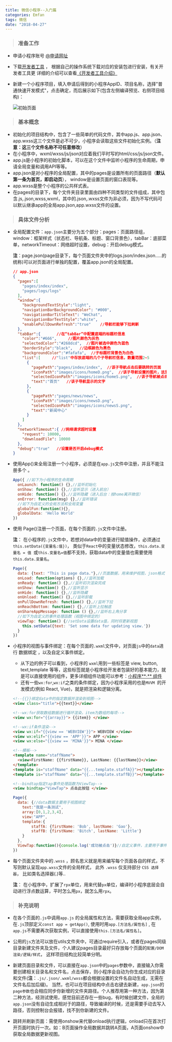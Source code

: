 ```yaml
---
title: 微信小程序--入门篇
categories: Emfan
tags: 微信
date: "2018-04-27"
---
```



>### 准备工作

-   申请小程序账号 [@申请网址](https://mp.weixin.qq.com/wxopen/waregister?action=step1)

-   下载[开发者工具](https://developers.weixin.qq.com/miniprogram/dev/devtools/download.html?t=2018424) ， 根据自己的操作系统下载对应的安装包进行安装，有关开发者工具更 详细的介绍可以查看[《开发者工具介绍》](https://developers.weixin.qq.com/miniprogram/dev/devtools/devtools.html?t=2018424)

-   新建一个小程序项目，填入申请后得到的小程序AppID、项目名称，选择"普通快速开发模式"，点击确定，而后展示如下(包含左侧编译预览、右侧项目结构)：

    ![初始页面](/img/init.png)



> ### 基本概念

- 初始化的项目结构中，包含了一些简单的代码文件，其中app.js、app.json、app.wxss这三个文件是必不可少，小程序会读取这些文件初始化实例。（**注意：这三个文件名称不可任意修改**）
- 在小程序中，wxml/wxss/js/json对应着我们平时写的html/css/js/json文件。
- app.js是小程序的初始化脚本，可以在这个文件中监听小程序的生命周期，申请全局变量和调用API等等。
- app.json是对小程序的全局配置，其中的pages是设置所有的页面路径（**默认第一条为首页，即启动页**）， window是设置页面的窗口表现等。
- app.wxss是整个小程序的公共样式表。
- 在pages的目录下，每个文件夹目录里面由四种不同类型的文件组成，其中包含.js,.json,wxss,wxml，其中的.json,.wxss文件为非必须，因为不写代码可以默认继承app的全局app.json,app.wxss文件的设置。



>### 具体文件分析

- 全局配置文件：`app.json`主要分为五个部分：pages：页面路径组，window：框架样式（状态栏、导航条、标题、窗口背景色），tabBar：底部菜单，networkTimeout：网络超时设置，debug：开启debug模式。

  **注**：page.json(page目录下，每个页面文件夹中的logs.json/index.json.....的统称)可以对页面进行单独的配置，覆盖app.json的全局配置。

  ```json
  // app.json
  {
    "pages":[
      "pages/index/index",
      "pages/logs/logs"
    ],
    "window":{
      "backgroundTextStyle":"light",
      "navigationBarBackgroundColor": "#000",
      "navigationBarTitleText": "WeChat",
      "navigationBarTextStyle":"white",
      "enablePullDownRefresh":"true"    //导航栏能够下拉刷新
    },
    "tabBar":{       //在“tabBar”中配置底端的标题栏信息
      "color":"#666",     //图片颜色为灰色
      "selectedColor":"#268dcd",  //图片被选中颜色为蓝色
      "borderStyle":"black",   //边框颜色为黑色
      "backgroundColor":"#fafafa",  //子标题栏背景色为白色
      "list":[     //"list"中存放底端的几个子导航栏信息，数量范围2~5
        {
          "pagePath":"pages/index/index",  //该子导航点击后要跳转的页面
          "iconPath":"images/icons/homeD.png",  //该子导航设置的图片，这里用的是图片的相对路径
          "selectedIconPath":"images/icons/homeS.png",  //该子导航被点击后显示的图片
          "text":"首页"   //该子导航显示的文字
        },
        {
          "pagePath":"pages/news/news",
          "iconPath":"images/icons/newsD.png",
          "selectedIconPath":"images/icons/newsS.png",
          "text":"新闻中心"
        }
      ]
    },
    "networkTimeout":{ //网络请求超时设置
      "request": 10000,
      "downloadFile": 10000
    },
    "debug":"true"   //设置是否开启debug模式
  }
  ```

- 使用App()来全局注册一个小程序，必须是在`app.js`文件中注册，并且不能注册多个 。

  ```javascript
  App({ //如下为小程序的生命周期
    onLaunch: function() {},//监听初始化
    onShow: function() {},//监听显示（进入前台）
    onHide: function() {},//监听隐藏（进入后台：按home离开微信）
    onError: function(msg) {},//监听错误
    //如下为自定义的全局方法和全局变量  
    globalFun:function(){},
    globalData: 'Hello World'
  })
  ```

- 使用 Page()注册一个页面，在每个页面的`.js`文件中注册。

  **注**： 在小程序的`.js`文件中，若想对data中的变量进行赋值操作，必须通过`this.setData({变量名:值})`， 类似于`React`中的变量状态修改，`this.data.变量名 = 值 `或`this.变量名=值`都不支持，获取data中的变量值也需要使用`this.data.变量名`。 

  ```javascript
  Page({
    data: {text: "This is page data."},//页面数据，用来维护视图，json格式
    onLoad: function(options) {},//监听加载
    onReady: function() {},//监听初次渲染完成
    onShow: function() {},//监听显示
    onHide: function() {},//监听隐藏
    onUnload: function() {},//监听卸载
    onPullDownRefresh: function() {},//监听下拉
    onReachBottom: function() {},//监听上拉触底
    onShareAppMessage: function () {},//监听右上角分享
    //如下为自定义的事件处理函数（视图中绑定的）
    viewTap: function() {//setData设置data值，同时将更新视图
      this.setData({text: 'Set some data for updating view.'})
    }
  })
  ```

- 小程序的视图与事件绑定：在每个页面的`.wxml`文件中，对页面`js`中的`data`进行 数据绑定 ，以及自定义事件绑定。

  - 从下边的例子可以看到，小程序的 `wxml`用到一些标签是 view, button, text,template 等等，这些标签就是小程序给开发者包装好的基本能力，就是可以直接使用的组件，更多详细组件功能可以参考：[小程序**·** 组件](https://developers.weixin.qq.com/miniprogram/dev/component/) 
  - 还有一些`wx:for`,`wx:if`之类的条件绑定，因为小程序采用的也是`MVVM `的开发模式(例如 React, Vue)，就是把渲染和逻辑分离。

  ```html
  <!--{{}}绑定data中的指定数据并渲染到视图-->
  <view class="title">{{text}}</view>

  <!--wx:for获取数组数据进行循环渲染，item为数组的每项-->
  <view wx:for="{{array}}"> {{item}} </view>

  <!--wx:if条件渲染-->
  <view wx:if="{{view == 'WEBVIEW'}}"> WEBVIEW </view>
  <view wx:elif="{{view == 'APP'}}"> APP </view>
  <view wx:else="{{view == 'MINA'}}"> MINA </view>

  <!--模板-->
  <template name="staffName">
    <view>FirstName: {{firstName}}, LastName: {{lastName}}</view>
  </template>
  <template is="staffName" data="{{...template.staffA}}"></template>
  <template is="staffName" data="{{...template.staffB}}"></template>

  <!--bindtap指定tap事件处理函数为ViewTap-->
  <view bindtap="ViewTap"> 点击此按钮 </view>
  ```

  ```javascript
  Page({
    data: {//data数据主要用于视图绑定
      text:"我是一条测试",
      array:[0,1,2,3,4],
      view:"APP",
      template:{
          staffA: {firstName: 'Bob', lastName: 'Gao'},
          staffB: {firstName: 'Bitch', lastName: 'Little'}
      }
    },
    ViewTap:function(){console.log('成功被点击')}//自定义事件，主要用于事件绑定
  })
  ```

- 每个页面文件夹中的`.wxss` ，顾名思义就是用来编写每个页面各自的样式，不写则默认呈现`app.wxss`文件的全局样式， 此外 `.wxss` 仅支持部分 `CSS 选择器`， 比如类名选择器(.)等..

  **注**： 在小程序中，扩展了`rpx`单位，用来代替`px`单位，编译时小程序底层会自动进行浮点数运算，平时怎么用`px`，就怎么用`rpx`。



> ### 补充说明

- 在各个页面的`.js`中调用`app.js` 的全局属性和方法，需要获取全局app实例，在`.js`顶部定义`const app = getApp()`, 使用时用`app.[方法名/属性名]` , 在`app.js`不需要再次获取实例，可以直接使用`this.[方法名/属性名]`。

- 公用的`js`方法可以放在utils文件夹中，可通过require引入，或者在pages同级目录新建文件夹及文件，个人建议pages目录最好只存放每个页面的`配置/DOM渲染/逻辑/样式`， 这样项目结构比较简单分明。

- 新建页面目录和文件，可以直接在`app.json`中的`pages`参数中，直接输入你需要创建相关目录名和文件名，点击保存，则小程序会自动为你生成对应的目录和文件(**注**：`.js/.json/.wxml/wxss`都会根据设置的文件名自动生成，无需在文件名后加后缀)。 当然，也可以在项目结构中点击右键去新建，`app.json`的`page参数`也会相应同步你新增的文件夹路径。个人推荐用第一种方法，因为第二种方法，经测试使用，感觉目前还存在一些bug，有时候创建文件，全局的`app.json`没有自动生成相对于的路径，导致编译的时候，还是需要手动去写入路径，否则控制台会报错，找不到你新建的文件。

- 跳转并刷新页面：需使用onshow来代替onload执行逻辑，onload只在首次打开页面时执行一次。如：B页面操作全局数据并跳转A页面，A页面onshow中获取全局数据更新视图。

  ​







